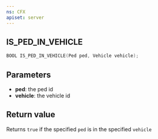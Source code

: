 ```yaml
---
ns: CFX
apiset: server
---
```

## IS_PED_IN_VEHICLE

```c
BOOL IS_PED_IN_VEHICLE(Ped ped, Vehicle vehicle);
```

## Parameters
* **ped**: the ped id
* **vehicle**: the vehicle id

## Return value
Returns `true` if the specified `ped` is in the specified `vehicle`

